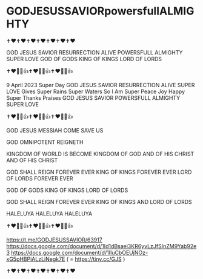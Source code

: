 # GODJESUSSAVIORpowersfullALMIGHTY

✝️❤️✝️❤️✝️❤️✝️❤️✝️❤️✝️❤️✝️❤️

GOD JESUS SAVIOR
RESURRECTION ALIVE
POWERSFULL ALMIGHTY
SUPER LOVE
GOD OF GODS
KING OF KINGS
LORD OF LORDS

✝️❤️🥰🙏👍✝️❤️🥰🙏👍✝️❤️🥰🙏👍

9 April 2023 Super Day GOD JESUS SAVIOR RESURRECTION ALIVE SUPER LOVE Gives Super Rains Super Waters So I Am Super Peace Joy Happy Super Thanks Praises GOD JESUS SAVIOR POWERSFULL ALMIGHTY SUPER LOVE

✝️❤️🥰🙏👍✝️❤️🥰🙏👍✝️❤️🥰🙏👍

GOD JESUS MESSIAH COME SAVE US

GOD OMNIPOTENT REIGNETH

KINGDOM OF WORLD IS BECOME KINGDOM OF GOD AND OF HIS CHRIST AND OF HIS CHRIST

GOD SHALL REIGN FOREVER EVER
KING OF KINGS FOREVER EVER
LORD OF LORDS FOREVER EVER

GOD OF GODS
KING OF KINGS
LORD OF LORDS

GOD SHALL REIGN FOREVER EVER
KING OF KINGS AND LORD OF LORDS

HALELUYA HALELUYA HALELUYA 

✝️❤️🥰🙏👍✝️❤️🥰🙏👍✝️❤️🥰🙏👍

https://t.me/GODJESUSSAVIOR/63917
https://docs.google.com/document/d/1Id1dBsaei3KR6yvLzJfSInZM9Yab92e3
https://docs.google.com/document/d/1IIuCbOEUjNOz-xG5pHBPiALzLiNegk7E ( = https://tiny.cc/GJS )

✝️❤️✝️❤️✝️❤️✝️❤️✝️❤️✝️❤️✝️❤️
